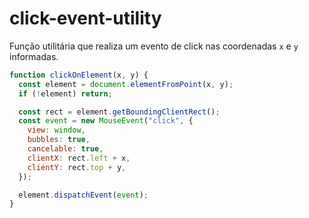 # click-event-utility

Função utilitária que realiza um evento de click nas coordenadas `x` e `y` informadas.

```js
function clickOnElement(x, y) {
  const element = document.elementFromPoint(x, y);
  if (!element) return;

  const rect = element.getBoundingClientRect();
  const event = new MouseEvent("click", {
    view: window,
    bubbles: true,
    cancelable: true,
    clientX: rect.left + x,
    clientY: rect.top + y,
  });

  element.dispatchEvent(event);
}
```
